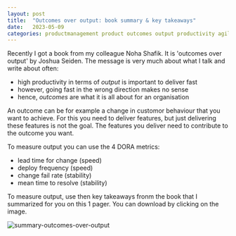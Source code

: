 ```yaml
---
layout: post
title:  "Outcomes over output: book summary & key takeaways"
date:   2023-05-09
categories: productmanagement product outcomes output productivity agile engineering
---
```

Recently I got a book from my colleague Noha Shafik. It is 'outcomes over output' by Joshua Seiden.
The message is very much about what I talk and write about often:
- high productivity in terms of _output_ is important to deliver fast
- however, going fast in the wrong direction makes no sense
- hence, _outcomes_ are what it is all about for an organisation

An outcome can be for example a change in customor behaviour that you want to achieve. 
For this you need to deliver features, but just delivering these features is not the goal.
The features you deliver need to contribute to the outcome you want.

To measure output you can use the 4 DORA metrics:
- lead time for change (speed)
- deploy frequency (speed)
- change fail rate (stability)
- mean time to resolve (stability)

To measure output, use then key takeaways fronm the book that I summarized for you on this 1 pager.
You can download by clicking on the image.

![![summary-outcomes-over-output](https://github.com/arjenderuiter/arjenderuiter.github.io/assets/5676977/5cf45f49-9b12-4bc2-91a3-8da2fcac49c3)]((https://github.com/arjenderuiter/arjenderuiter.github.io/files/11434903/outcomes-over-output.pdf))

